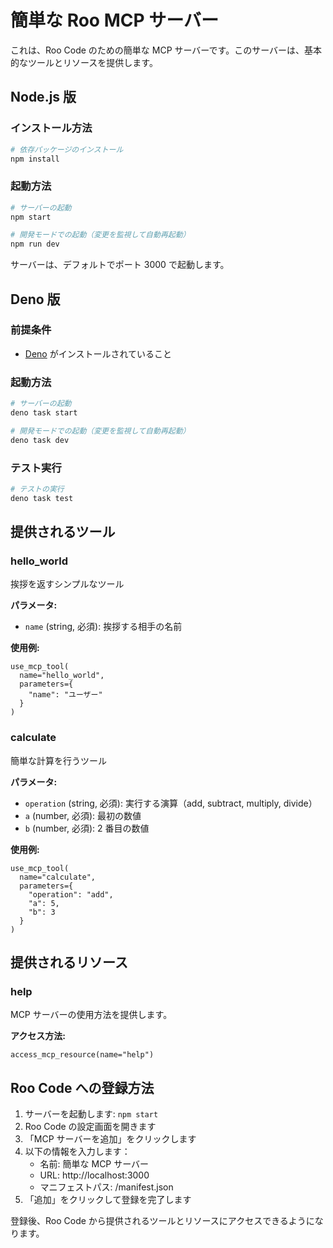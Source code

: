 # 簡単な Roo MCP サーバー

これは、Roo Code のための簡単な MCP サーバーです。このサーバーは、基本的なツールとリソースを提供します。

## Node.js 版

### インストール方法

```bash
# 依存パッケージのインストール
npm install
```

### 起動方法

```bash
# サーバーの起動
npm start

# 開発モードでの起動（変更を監視して自動再起動）
npm run dev
```

サーバーは、デフォルトでポート 3000 で起動します。

## Deno 版

### 前提条件

- [Deno](https://deno.com/) がインストールされていること

### 起動方法

```bash
# サーバーの起動
deno task start

# 開発モードでの起動（変更を監視して自動再起動）
deno task dev
```

### テスト実行

```bash
# テストの実行
deno task test
```

## 提供されるツール

### hello_world

挨拶を返すシンプルなツール

**パラメータ:**

- `name` (string, 必須): 挨拶する相手の名前

**使用例:**

```
use_mcp_tool(
  name="hello_world",
  parameters={
    "name": "ユーザー"
  }
)
```

### calculate

簡単な計算を行うツール

**パラメータ:**

- `operation` (string, 必須): 実行する演算（add, subtract, multiply, divide）
- `a` (number, 必須): 最初の数値
- `b` (number, 必須): 2 番目の数値

**使用例:**

```
use_mcp_tool(
  name="calculate",
  parameters={
    "operation": "add",
    "a": 5,
    "b": 3
  }
)
```

## 提供されるリソース

### help

MCP サーバーの使用方法を提供します。

**アクセス方法:**

```
access_mcp_resource(name="help")
```

## Roo Code への登録方法

1. サーバーを起動します: `npm start`
2. Roo Code の設定画面を開きます
3. 「MCP サーバーを追加」をクリックします
4. 以下の情報を入力します：
   - 名前: 簡単な MCP サーバー
   - URL: http://localhost:3000
   - マニフェストパス: /manifest.json
5. 「追加」をクリックして登録を完了します

登録後、Roo Code から提供されるツールとリソースにアクセスできるようになります。

